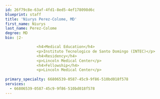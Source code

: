 ```yaml
---
id: 26f79c8e-63af-4fd1-8ed5-4ef178098d6c
blueprint: staff
title: 'Niurys Perez-Colome, MD'
first_name: Niurys
last_name: Perez-Colome
degree: MD
bio: |2-

              <h4>Medical Education</h4>
              <p>Instituto Tecnologico de Santo Domingo (INTEC)</p>
              <h4>Residency</h4>
              <p>Lincoln Medical Center</p>
              <h4>Fellowship</h4>
              <p>Lincoln Medical Center</p>
          
primary_specialty: 66806539-0587-45c9-9f86-510bd018f578
services:
  - 66806539-0587-45c9-9f86-510bd018f578
---
```


